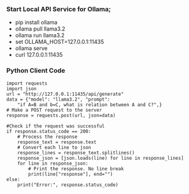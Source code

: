 ### Start Local API Service for Ollama;
- pip install ollama
- ollama pull llama3.2
- ollama run llama3.2
- set OLLAMA_HOST=127.0.0.1:11435
- ollama serve
- curl 127.0.0.1:11435
### Python Client Code
```
import requests
import json
url = "http://127.0.0.1:11435/api/generate"
data = {"model": "llama3.2", "prompt":
    "if A=B and b=C, what is relation between A and C?",}
# Make a POST request to the server
response = requests.post(url, json=data)

#Check if the request was successful
if response.status_code == 200:
    # Process the response
    response_text = response.text
    # Convert each line to json
    response_lines = response_text.splitlines()
    response_json = [json.loads(line) for line in response_lines]
    for line in response_json:
        # Print the response. No line break
        print(line["response"], end="")
else:
    print("Error:", response.status_code) 
```
